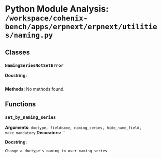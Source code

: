 # Python Module Analysis: `/workspace/cohenix-bench/apps/erpnext/erpnext/utilities/naming.py`

## Classes

### `NamingSeriesNotSetError`


**Docstring:**
```

```

**Methods:**
No methods found.




## Functions

### `set_by_naming_series`
**Arguments:** `doctype, fieldname, naming_series, hide_name_field, make_mandatory`
**Decorators:** ``

**Docstring:**
```
Change a doctype's naming to user naming series
```

